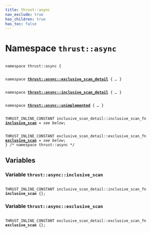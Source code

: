 ```yaml
---
title: thrust::async
nav_exclude: true
has_children: true
has_toc: false
---
```


# Namespace `thrust::async`

<code class="doxybook">
<span>namespace thrust::async {</span>
<br>
<span>namespace <b><a href="{{ site.baseurl }}/api/namespaces/namespacethrust_1_1async_1_1exclusive__scan__detail.html">thrust::async::exclusive&#95;scan&#95;detail</a></b> { <i>…</i> }</span>
<br>
<span>namespace <b><a href="{{ site.baseurl }}/api/namespaces/namespacethrust_1_1async_1_1inclusive__scan__detail.html">thrust::async::inclusive&#95;scan&#95;detail</a></b> { <i>…</i> }</span>
<br>
<span>namespace <b><a href="{{ site.baseurl }}/api/namespaces/namespacethrust_1_1async_1_1unimplemented.html">thrust::async::unimplemented</a></b> { <i>…</i> }</span>
<br>
<span>THRUST_INLINE_CONSTANT inclusive_scan_detail::inclusive_scan_fn <b><a href="{{ site.baseurl }}/api/namespaces/namespacethrust_1_1async.html#variable-inclusive-scan">inclusive&#95;scan</a></b> = <i>see below</i>;</span>
<br>
<span>THRUST_INLINE_CONSTANT exclusive_scan_detail::exclusive_scan_fn <b><a href="{{ site.baseurl }}/api/namespaces/namespacethrust_1_1async.html#variable-exclusive-scan">exclusive&#95;scan</a></b> = <i>see below</i>;</span>
<span>} /* namespace thrust::async */</span>
</code>

## Variables

<h3 id="variable-inclusive-scan">
Variable <code>thrust::async::inclusive&#95;scan</code>
</h3>

<code class="doxybook">
<span>THRUST_INLINE_CONSTANT inclusive_scan_detail::inclusive_scan_fn <b>inclusive_scan</b> {};</span></code>
<h3 id="variable-exclusive-scan">
Variable <code>thrust::async::exclusive&#95;scan</code>
</h3>

<code class="doxybook">
<span>THRUST_INLINE_CONSTANT exclusive_scan_detail::exclusive_scan_fn <b>exclusive_scan</b> {};</span></code>

